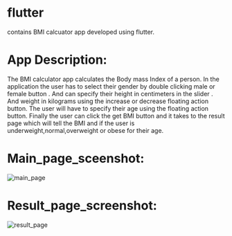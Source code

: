 # flutter
contains BMI calcuator app developed using flutter.

# App Description:
The BMI calculator app calculates the Body mass Index of a person.
In the application the user has to select their gender by double clicking male or female button .
And can specify their height in centimeters in the slider . 
And weight in kilograms using the increase or decrease floating action button.
The user will have to specify their age using the floating action button.
Finally the user can click the get BMI button and it takes to the result page which will tell the BMI and if the user is underweight,normal,overweight or obese for their age.

# Main_page_sceenshot:
![main_page](https://user-images.githubusercontent.com/67912824/116354851-a1122580-a816-11eb-9478-76711e32c67d.PNG)

# Result_page_screenshot:
![result_page](https://user-images.githubusercontent.com/67912824/116355142-0cf48e00-a817-11eb-9d6c-76ea33057065.PNG)

